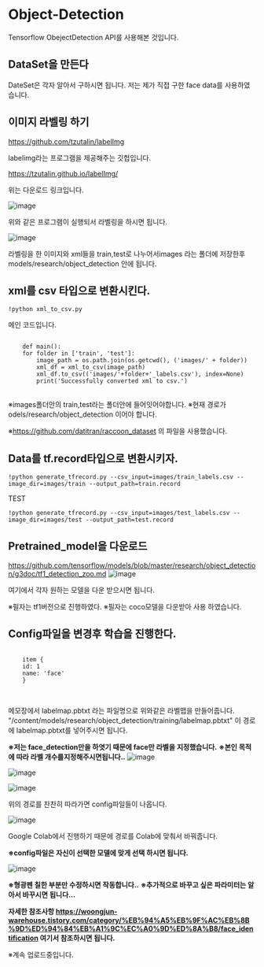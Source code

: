 # Object-Detection

Tensorflow ObejectDetection API를 사용해본 것입니다.



## DataSet을 만든다



DateSet은 각자 알아서 구하시면 됩니다.
저는 제가 직접 구한 face data를 사용하였습니다.


## 이미지 라벨링 하기
https://github.com/tzutalin/labelImg

labelimg라는 프로그램을 제공해주는 깃헙입니다.

https://tzutalin.github.io/labelImg/

위는 다운로드 링크입니다.

![image](https://user-images.githubusercontent.com/50165842/88174852-eab65a00-cc5f-11ea-9a20-dd26c5910a50.png)

위와 같은 프로그램이 실행되서 라벨링을 하시면 됩니다.

![image](https://user-images.githubusercontent.com/50165842/88174992-26512400-cc60-11ea-807e-ec2c25d119a8.png)




라벨링을 한 이미지와 xml들을  train,test로 나누어서images 라는 폴더에 저장한후 models/research/object_detection 안에  됩니다. 

## xml를 csv 타입으로 변환시킨다.

    !python xml_to_csv.py
메인 코드입니다.

<pre>
<code>
    def main():
    for folder in ['train', 'test']:
        image_path = os.path.join(os.getcwd(), ('images/' + folder))
        xml_df = xml_to_csv(image_path)
        xml_df.to_csv(('images/'+folder+'_labels.csv'), index=None)
        print('Successfully converted xml to csv.')
</code>
</pre> 
        
※images폴더안의   train,test라는 폴더안에 들어잇어야합니다.
※현재 경로가 odels/research/object_detection 이어야 합니다.

※https://github.com/datitran/raccoon_dataset 의 파일을 사용했습니다.

## Data를 tf.record타입으로 변환시키자.
    !python generate_tfrecord.py --csv_input=images/train_labels.csv --image_dir=images/train --output_path=train.record
    
   TEST
  
    !python generate_tfrecord.py --csv_input=images/test_labels.csv --image_dir=images/test --output_path=test.record
    
## Pretrained_model을 다운로드
https://github.com/tensorflow/models/blob/master/research/object_detection/g3doc/tf1_detection_zoo.md
![image](https://user-images.githubusercontent.com/50165842/88173593-cd808c00-cc5d-11ea-950d-58fb085625ea.png)

여기에서 각자 원하는 모델을 다운 받으시면 됩니다.

※필자는 tf1버전으로 진행하였다.
※필자는 coco모델을 다운받아 사용 하였습니다.

## Config파일을 변경후 학습을 진행한다.
<pre>
<code>
    item {
    id: 1
    name: 'face'
    }

</code>
</pre> 
메모장에서 labelmap.pbtxt 라는 파일명으로 위와같은 라벨맵을 만들어줍니다.
"/content/models/research/object_detection/training/labelmap.pbtxt" 이 경로에 labelmap.pbtxt를 넣어주시면 됩니다.

**※저는 face_detection만을 하엿기 때문에 face만 라벨을 지정했습니다.**
**※본인 목적에 따라 라벨 개수를지정해주시면됩니다..**
![image](https://user-images.githubusercontent.com/50165842/88268770-ed6f8880-cd0d-11ea-8796-4a03863dd632.png)


![image](https://user-images.githubusercontent.com/50165842/88268808-f9f3e100-cd0d-11ea-925b-bb7845332a7c.png)


![image](https://user-images.githubusercontent.com/50165842/88268837-06783980-cd0e-11ea-956f-2ac1e25dcedc.png)


위의 경로를 찬찬히 따라가면 config파일들이 나옵니다.

![image](https://user-images.githubusercontent.com/50165842/88269061-56ef9700-cd0e-11ea-874f-8b4071641105.png)


Google Colab에서 진행하기 때문에 경로를 Colab에 맞춰서 바꿔줍니다.

**※config파일은 자신이 선택한 모델에 맞게 선택 하시면 됩니다.**

![image](https://user-images.githubusercontent.com/50165842/88269344-d1b8b200-cd0e-11ea-9ae2-77685805a2d8.png)

**※형광펜 칠한 부분만 수정하시면 작동합니다..**
**※추가적으로 바꾸고 싶은 파라미터는 알아서 바꾸시면 됩니다...**



**자세한 참조사항  https://woongjun-warehouse.tistory.com/category/%EB%94%A5%EB%9F%AC%EB%8B%9D%ED%94%84%EB%A1%9C%EC%A0%9D%ED%8A%B8/face_identification
여기서 참조하시면 됩니다.**


※계속 업로드중입니다.
